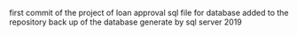 first commit of the project of loan approval
sql file for database added to the repository
back up of the database generate by sql server 2019